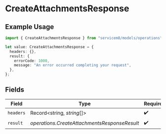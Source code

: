 # CreateAttachmentsResponse

## Example Usage

```typescript
import { CreateAttachmentsResponse } from "servicem8/models/operations";

let value: CreateAttachmentsResponse = {
  headers: {},
  result: {
    errorCode: 1000,
    message: "An error occurred completing your request",
  },
};
```

## Fields

| Field                                        | Type                                         | Required                                     | Description                                  |
| -------------------------------------------- | -------------------------------------------- | -------------------------------------------- | -------------------------------------------- |
| `headers`                                    | Record<string, *string*[]>                   | :heavy_check_mark:                           | N/A                                          |
| `result`                                     | *operations.CreateAttachmentsResponseResult* | :heavy_check_mark:                           | N/A                                          |